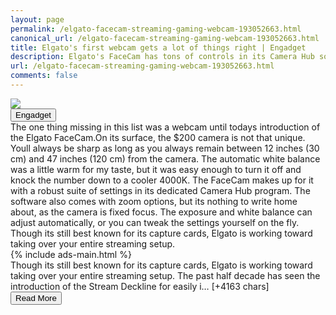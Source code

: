 ```yaml
---
layout: page
permalink: /elgato-facecam-streaming-gaming-webcam-193052663.html
canonical_url: /elgato-facecam-streaming-gaming-webcam-193052663.html
title: Elgato's first webcam gets a lot of things right | Engadget
description: Elgato's FaceCam has tons of controls in its Camera Hub software..
url: /elgato-facecam-streaming-gaming-webcam-193052663.html
comments: false
---
```


<div class="row">
<div class="col-12">
<img src="https://s.yimg.com/os/creatr-uploaded-images/2021-07/0e44b360-e41d-11eb-9ffb-6999313f1231">
</div>
</div>
<div class="row">
<div class="col-12 mt-2">
<button type="button" class="btn btn-outline-info">Engadget</button>
</div>
</div>
<div class="row">
<div class="col-12">
<div>The one thing missing in this list was a webcam  until todays introduction of the Elgato FaceCam.On its surface, the $200 camera is not that unique. Youll always be sharp as long as you always remain between 12 inches (30 cm) and 47 inches (120 cm) from the camera. The automatic white balance was a little warm for my taste, but it was easy enough to turn it off and knock the number down to a cooler 4000K. The FaceCam makes up for it with a robust suite of settings in its dedicated Camera Hub program. The software also comes with zoom options, but its nothing to write home about, as the camera is fixed focus. The exposure and white balance can adjust automatically, or you can tweak the settings yourself on the fly. Though its still best known for its capture cards, Elgato is working toward taking over your entire streaming setup.</div>
</div>
</div>
<div class="row">
<div class="col-12">


<div class="row">
  {% include ads-main.html %}
</div>

<div>Though its still best known for its capture cards, Elgato is working toward taking over your entire streaming setup. The past half decade has seen the introduction of the Stream Deckline for easily i… [+4163 chars]</div>
</div>
</div>
<div class="row">
<div class="col-12 text-center">
<a href="https://www.engadget.com/elgato-facecam-streaming-gaming-webcam-193052663.html">
<button type="button" class="btn btn-info">Read More</button>
</a>
</div>
</div>
